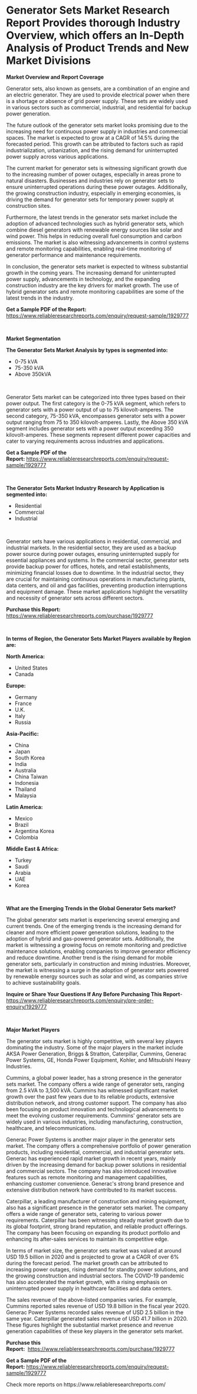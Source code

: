 <p><h1>Generator Sets Market Research Report Provides thorough Industry Overview, which offers an In-Depth Analysis of Product Trends and New Market Divisions</h1></p><p><strong>Market Overview and Report Coverage</strong></p>
<p><p>Generator sets, also known as gensets, are a combination of an engine and an electric generator. They are used to provide electrical power when there is a shortage or absence of grid power supply. These sets are widely used in various sectors such as commercial, industrial, and residential for backup power generation.</p><p>The future outlook of the generator sets market looks promising due to the increasing need for continuous power supply in industries and commercial spaces. The market is expected to grow at a CAGR of 14.5% during the forecasted period. This growth can be attributed to factors such as rapid industrialization, urbanization, and the rising demand for uninterrupted power supply across various applications.</p><p>The current market for generator sets is witnessing significant growth due to the increasing number of power outages, especially in areas prone to natural disasters. Businesses and industries rely on generator sets to ensure uninterrupted operations during these power outages. Additionally, the growing construction industry, especially in emerging economies, is driving the demand for generator sets for temporary power supply at construction sites.</p><p>Furthermore, the latest trends in the generator sets market include the adoption of advanced technologies such as hybrid generator sets, which combine diesel generators with renewable energy sources like solar and wind power. This helps in reducing overall fuel consumption and carbon emissions. The market is also witnessing advancements in control systems and remote monitoring capabilities, enabling real-time monitoring of generator performance and maintenance requirements.</p><p>In conclusion, the generator sets market is expected to witness substantial growth in the coming years. The increasing demand for uninterrupted power supply, advancements in technology, and the expanding construction industry are the key drivers for market growth. The use of hybrid generator sets and remote monitoring capabilities are some of the latest trends in the industry.</p></p>
<p><strong>Get a Sample PDF of the Report:</strong> <a href="https://www.reliableresearchreports.com/enquiry/request-sample/1929777">https://www.reliableresearchreports.com/enquiry/request-sample/1929777</a></p>
<p>&nbsp;</p>
<p><strong>Market Segmentation</strong></p>
<p><strong>The Generator Sets Market Analysis by types is segmented into:</strong></p>
<p><ul><li>0-75 kVA</li><li>75-350 kVA</li><li>Above 350kVA</li></ul></p>
<p>&nbsp;</p>
<p><p>Generator Sets market can be categorized into three types based on their power output. The first category is the 0-75 kVA segment, which refers to generator sets with a power output of up to 75 kilovolt-amperes. The second category, 75-350 kVA, encompasses generator sets with a power output ranging from 75 to 350 kilovolt-amperes. Lastly, the Above 350 kVA segment includes generator sets with a power output exceeding 350 kilovolt-amperes. These segments represent different power capacities and cater to varying requirements across industries and applications.</p></p>
<p><strong>Get a Sample PDF of the Report:</strong>&nbsp;<a href="https://www.reliableresearchreports.com/enquiry/request-sample/1929777">https://www.reliableresearchreports.com/enquiry/request-sample/1929777</a></p>
<p>&nbsp;</p>
<p><strong>The Generator Sets Market Industry Research by Application is segmented into:</strong></p>
<p><ul><li>Residential</li><li>Commercial</li><li>Industrial</li></ul></p>
<p>&nbsp;</p>
<p><p>Generator sets have various applications in residential, commercial, and industrial markets. In the residential sector, they are used as a backup power source during power outages, ensuring uninterrupted supply for essential appliances and systems. In the commercial sector, generator sets provide backup power for offices, hotels, and retail establishments, minimizing financial losses due to downtime. In the industrial sector, they are crucial for maintaining continuous operations in manufacturing plants, data centers, and oil and gas facilities, preventing production interruptions and equipment damage. These market applications highlight the versatility and necessity of generator sets across different sectors.</p></p>
<p><strong>Purchase this Report:</strong>&nbsp; <a href="https://www.reliableresearchreports.com/purchase/1929777">https://www.reliableresearchreports.com/purchase/1929777</a></p>
<p>&nbsp;</p>
<p><strong>In terms of Region, the Generator Sets Market Players available by Region are:</strong></p>
<p>
    <p> <strong> North America: </strong>
        <ul>
            <li>United States</li>
            <li>Canada</li>
        </ul>
        </p> 
    <p> <strong> Europe: </strong>
        <ul>
            <li>Germany</li>
            <li>France</li>
            <li>U.K.</li>
            <li>Italy</li>
            <li>Russia</li>
        </ul>
        </p> 
    <p> <strong> Asia-Pacific: </strong>
        <ul>
            <li>China</li>
            <li>Japan</li>
            <li>South Korea</li>
            <li>India</li>
            <li>Australia</li>
            <li>China Taiwan</li>
            <li>Indonesia</li>
            <li>Thailand</li>
            <li>Malaysia</li>
        </ul>
        </p> 
    <p> <strong> Latin America: </strong>
        <ul>
            <li>Mexico</li>
            <li>Brazil</li>
            <li>Argentina Korea</li>
            <li>Colombia</li>
        </ul>
        </p> 
    <p> <strong> Middle East & Africa: </strong>
        <ul>
            <li>Turkey</li>
            <li>Saudi</li>
            <li>Arabia</li>
            <li>UAE</li>
            <li>Korea</li>
        </ul>
    </p>
    </p>
<p>&nbsp;</p>
<p><strong>What are the Emerging Trends in the Global Generator Sets market?</strong></p>
<p><p>The global generator sets market is experiencing several emerging and current trends. One of the emerging trends is the increasing demand for cleaner and more efficient power generation solutions, leading to the adoption of hybrid and gas-powered generator sets. Additionally, the market is witnessing a growing focus on remote monitoring and predictive maintenance solutions, enabling companies to improve generator efficiency and reduce downtime. Another trend is the rising demand for mobile generator sets, particularly in construction and mining industries. Moreover, the market is witnessing a surge in the adoption of generator sets powered by renewable energy sources such as solar and wind, as companies strive to achieve sustainability goals.</p></p>
<p><strong>Inquire or Share Your Questions If Any Before Purchasing This Report</strong>- <a href="https://www.reliableresearchreports.com/enquiry/pre-order-enquiry/1929777">https://www.reliableresearchreports.com/enquiry/pre-order-enquiry/1929777</a></p>
<p>&nbsp;</p>
<p><strong>Major Market Players</strong></p>
<p><p>The generator sets market is highly competitive, with several key players dominating the industry. Some of the major players in the market include AKSA Power Generation, Briggs & Stratton, Caterpillar, Cummins, Generac Power Systems, GE, Honda Power Equipment, Kohler, and Mitsubishi Heavy Industries.</p><p>Cummins, a global power leader, has a strong presence in the generator sets market. The company offers a wide range of generator sets, ranging from 2.5 kVA to 3,500 kVA. Cummins has witnessed significant market growth over the past few years due to its reliable products, extensive distribution network, and strong customer support. The company has also been focusing on product innovation and technological advancements to meet the evolving customer requirements. Cummins' generator sets are widely used in various industries, including manufacturing, construction, healthcare, and telecommunications.</p><p>Generac Power Systems is another major player in the generator sets market. The company offers a comprehensive portfolio of power generation products, including residential, commercial, and industrial generator sets. Generac has experienced rapid market growth in recent years, mainly driven by the increasing demand for backup power solutions in residential and commercial sectors. The company has also introduced innovative features such as remote monitoring and management capabilities, enhancing customer convenience. Generac's strong brand presence and extensive distribution network have contributed to its market success.</p><p>Caterpillar, a leading manufacturer of construction and mining equipment, also has a significant presence in the generator sets market. The company offers a wide range of generator sets, catering to various power requirements. Caterpillar has been witnessing steady market growth due to its global footprint, strong brand reputation, and reliable product offerings. The company has been focusing on expanding its product portfolio and enhancing its after-sales services to maintain its competitive edge.</p><p>In terms of market size, the generator sets market was valued at around USD 19.5 billion in 2020 and is projected to grow at a CAGR of over 6% during the forecast period. The market growth can be attributed to increasing power outages, rising demand for standby power solutions, and the growing construction and industrial sectors. The COVID-19 pandemic has also accelerated the market growth, with a rising emphasis on uninterrupted power supply in healthcare facilities and data centers.</p><p>The sales revenue of the above-listed companies varies. For example, Cummins reported sales revenue of USD 19.8 billion in the fiscal year 2020. Generac Power Systems recorded sales revenue of USD 2.5 billion in the same year. Caterpillar generated sales revenue of USD 41.7 billion in 2020. These figures highlight the substantial market presence and revenue generation capabilities of these key players in the generator sets market.</p></p>
<p><strong>Purchase this Report:</strong>&nbsp;&nbsp;<a href="https://www.reliableresearchreports.com/purchase/1929777">https://www.reliableresearchreports.com/purchase/1929777</a></p>
<p></p>
<p><strong>Get a Sample PDF of the Report:</strong>&nbsp;<a href="https://www.reliableresearchreports.com/enquiry/request-sample/1929777">https://www.reliableresearchreports.com/enquiry/request-sample/1929777</a></p>
<p>Check more reports on https://www.reliableresearchreports.com/</p>